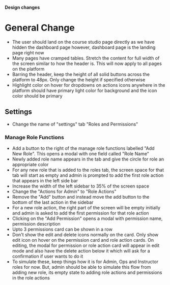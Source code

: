 **Design changes**

# General Change

- The user should land on the course studio page directly as we have hidden the dashboard page however, dashboard page is the landing page right now
- Many pages have cramped tables. Stretch the content for full width of the screen similar to how the header is. This will now apply to all pages on the platform
- Barring the header, keep the height of all solid buttons across the platform to 48px. Only change the height if specified otherwise
- Highlight color on hover for dropdowns on actions icons anywhere in the platform should have primary light color for background and the icon color should be primary

## Settings

- Change the name of "settings" tab "Roles and Permissions"

### Manage Role Functions

- Add a button to the right of the manage role functions labelled "Add New Role". This opens a modal with one field called "Role Name"
- Newly added role name appears in the tab and give the circle for role an appropriate color
- For any new role that is added to the roles tab, the screen space for that tab will start as empty and admin is prompted to add the first role action that appears in the left side bar
- Increase the width of the left sidebar to 35% of the screen space
- Change the "Actions for Admin" to "Role Actions"
- Remove the "Add" button and instead move the add button to the bottom of the last action in the sidebar
- For a new role action, the right part of the screen will be empty initially and admin is asked to add the first permission for that role action
- Clicking on the "Add Permission" opens a modal with permission name, permission description
- Upto 3 permissions card can be shown in a row
- Don't show the edit and delete icons normally on the card. Only show edit icon on hover on the permission card and role action cards. On editing, the modal for permission or role action card will appear in edit mode and also have the delete action below it which will ask for a confirmation if user wants to do it
- To simulate these, keep things how it is for Admin, Ops and Instructor roles for now. But, admin should be able to simulate this flow from adding new role, its empty state to adding role actions and permissions in the role actions

